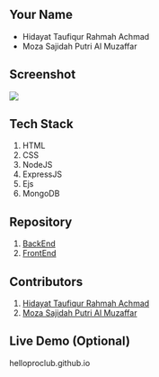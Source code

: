 ## Your Name
- Hidayat Taufiqur Rahmah Achmad
- Moza Sajidah Putri Al Muzaffar

## Screenshot
![](./tenor.gif)

## Tech Stack
1. HTML
2. CSS
3. NodeJS
4. ExpressJS
5. Ejs
6. MongoDB

## Repository
1. [BackEnd](https://github.com/hidayattaufiqur/blogAblog-Backend)
2. [FrontEnd](https://github.com/svnflxvver/blogAblog-Frontend)

## Contributors

1. [Hidayat Taufiqur Rahmah Achmad](https://github.com/hidayattaufiqur)
2. [Moza Sajidah Putri Al Muzaffar](https://github.com/svnflxvver)

## Live Demo  (Optional)

helloproclub.github.io
